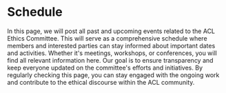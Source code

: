 # Schedule

In this page, we will post all past and upcoming events related to the ACL Ethics Committee. This will serve as a comprehensive schedule where members and interested parties can stay informed about important dates and activities. Whether it's meetings, workshops, or conferences, you will find all relevant information here. Our goal is to ensure transparency and keep everyone updated on the committee's efforts and initiatives. By regularly checking this page, you can stay engaged with the ongoing work and contribute to the ethical discourse within the ACL community.

